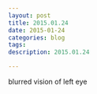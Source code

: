 ```yaml
---
layout: post
title: 2015.01.24
date: 2015-01-24
categories: blog
tags:
description: 2015.01.24

---
```


blurred vision of left eye